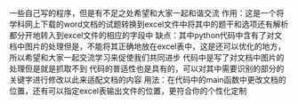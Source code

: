 
一些自己写的程序，但是有不足之处希望和大家一起和谐交流
作用：这是一个将学科网上下载的word文档的试题转换到excel文件中将其中的题干和选项还有解析都分开地转入到excel文件的相应的字段中
缺点：其中python代码中含有了对文档中图片的处理但是，不能将其正确地放在excel表中，这是还可以优化的地方，所以希望和大家一起交流学习来促使我们共同进步
      代码中是写了对文档中图片的处理但是就是抓取不到
代码的普适性也是具有的，可以对其中需要识别的部分的关键字进行修改以此来适配文档的内容
用法：在代码中的main函数中更改文档的位置，还有可以指定excel表输出文件的位置，更符合你的个性化定制
